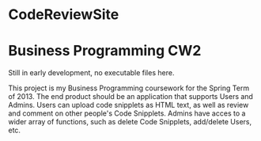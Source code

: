 CodeReviewSite
==============

Business Programming CW2
==============

Still in early development, no executable files here.

This project is my Business Programming coursework for the Spring Term of 2013. The end product should be an application that supports Users and Admins.
Users can upload code snipplets as HTML text, as well as review and comment on other people's Code Snipplets. 
Admins have acces to a wider array of functions, such as delete Code Snipplets, add/delete Users, etc.
